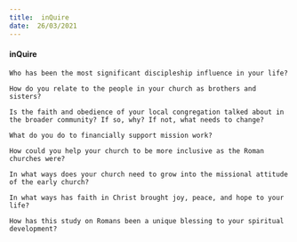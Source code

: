 ```yaml
---
title:  inQuire
date:  26/03/2021
---
```


#### inQuire

`Who has been the most significant discipleship influence in your life?`

`How do you relate to the people in your church as brothers and sisters?`

`Is the faith and obedience of your local congregation talked about in the broader community? If so, why? If not, what needs to change?`

`What do you do to financially support mission work?`

`How could you help your church to be more inclusive as the Roman churches were?`

`In what ways does your church need to grow into the missional attitude of the early church?`

`In what ways has faith in Christ brought joy, peace, and hope to your life?`

`How has this study on Romans been a unique blessing to your spiritual development?`